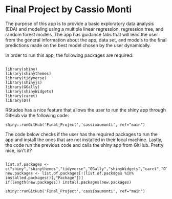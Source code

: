 # Final Project by Cassio Monti

The purpose of this app is to provide a basic exploratory data analysis (EDA) and modeling using a multiple linear regression, regression tree, and random forest models. The app has guidance tabs that will lead the user from the general information about the app, data set, and models to the final predictions made on the best model chosen by the user dynamically.

In order to run this app, the following packages are required:

```{r}

library(shiny)
library(shinythemes)
library(tidyverse)
library(shinyjs)
library(GGally)
library(shinyWidgets)
library(caret)
library(DT)

```

RStudeo has a nice feature that allows the user to run the shiny app through GitHub via the following code:

```{r}
shiny::runGitHub('Final_Project','cassioaumonti', ref="main")
```

The code below checks if the user has the required packages to run the app and install the ones that are not installed in their local machine. Lastly, the code run the previous code and calls the shiny app from GitHub. Pretty nice, isn't it?

```{r}

list.of.packages <- c("shiny","shinythemes","tidyverse","GGally","shinyWidgets","caret","DT","shinyjs")
new.packages <- list.of.packages[!(list.of.packages %in% installed.packages()[,"Package"])]
if(length(new.packages)) install.packages(new.packages)

shiny::runGitHub('Final_Project','cassioaumonti', ref="main")
```
